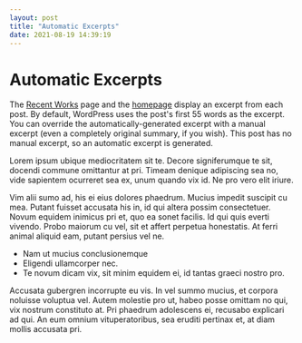 ```yaml
---
layout: post
title: "Automatic Excerpts"
date: 2021-08-19 14:39:19
---
```


# Automatic Excerpts

The [Recent Works](https://wp.nyu.edu/samratacharya/recent-works/) page and the [homepage](https://wp.nyu.edu/samratacharya/) display an excerpt from each post. By default, WordPress uses the post's first 55 words as the excerpt. You can override the automatically-generated excerpt with a manual excerpt (even a completely original summary, if you wish). This post has no manual excerpt, so an automatic excerpt is generated.

Lorem ipsum ubique mediocritatem sit te. Decore signiferumque te sit, docendi commune omittantur at pri. Timeam denique adipiscing sea no, vide sapientem ocurreret sea ex, unum quando vix id. Ne pro vero elit iriure.

Vim alii sumo ad, his ei eius dolores phaedrum. Mucius impedit suscipit cu mea. Putant fuisset accusata his in, id qui altera possim consectetuer. Novum equidem inimicus pri et, quo ea sonet facilis. Id qui quis everti vivendo. Probo maiorum cu vel, sit et affert perpetua honestatis. At ferri animal aliquid eam, putant persius vel ne.

- Nam ut mucius conclusionemque
- Eligendi ullamcorper nec.
- Te novum dicam vix, sit minim equidem ei, id tantas graeci nostro pro.

Accusata gubergren incorrupte eu vis. In vel summo mucius, et corpora noluisse voluptua vel. Autem molestie pro ut, habeo posse omittam no qui, vix nostrum constituto at. Pri phaedrum adolescens ei, recusabo explicari ad qui. An eum omnium vituperatoribus, sea eruditi pertinax et, at diam mollis accusata pri.
